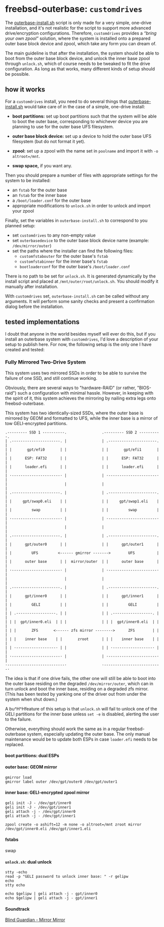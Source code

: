 # freebsd-outerbase: `customdrives`

The [outerbase-install.sh](outerbase-install.sh) script is only made for a very simple, one-drive installation, and it's not realistic for the script to support more advanced drive/encryption configurations. Therefore, `customdrives` provides a _“bring your own zpool”_ solution, where the system is installed onto a prepared outer base block device and zpool, which take any form you can dream of.

The main guideline is that after the installation, the system should be able to boot from the outer base block device, and unlock the inner base zpool through `unlock.sh`, which of course needs to be tweaked to fit the drive configuration. As long as that works, many different kinds of setup should be possible.

## how it works
For a `customdrives` install, you need to do several things that [outerbase-install.sh](outerbase-install.sh) would take care of in the case of a simple, one-drive install:

* **boot partitions:** set up boot partitions such that the system will be able to boot the outer base, corresponding to whichever device you are planning to use for the outer base UFS filesystem.

* **outer base block device:** set up a device to hold the outer base UFS filesystem (but do not format it yet).

* **zpool:** set up a zpool with the name set in `poolname` and import it with `-o altroot=/mnt`.

* **swap space,** if you want any.

Then you should prepare a number of files with appropriate settings for the system to be installed:

* an `fstab` for the outer base
* an `fstab` for the inner base
* a `/boot/loader.conf` for the outer base
* appropriate modifications to `unlock.sh` in order to unlock and import your zpool

Finally, set the variables in `outerbase-install.sh` to correspond to you planned setup:

* set `customdrives` to any non-empty value
* set `outerbasedevice` to the outer base block device name (example: `/dev/mirror/outer`)
* set the paths where the installer can find the following files:
  * `customfstabouter` for the outer base's `fstab`
  * `customfstabinner` for the inner base's `fstab`
  * `bootloaderconf` for the outer base's `/boot/loader.conf`

There is no path to be set for `unlock.sh`. It is generated dynamically by the install script and placed at `/mnt/outer/root/unlock.sh`. You should modify it manually after installation.

With `customdrives` set, `outerbase-install.sh` can be called without any arguments. It will perform some sanity checks and present a confirmation dialog before the installation.

## tested implementations

I doubt that anyone in the world besides myself will ever do this, but if you install an outerbase system with `customdrives`, I'd love a description of your setup to publish here. For now, the following setup is the only one I have created and tested:

### Fully Mirrored Two-Drive System

This system uses two mirrored SSDs in order to be able to survive the failure of one SSD, and still continue working.

Obviously, there are several ways to "hardware-RAID" (or rather, "BIOS-raid") such a configuration with minimal hassle. However, in keeping with the spirit of it, this system achieves the mirroring by nailing extra legs onto freebsd-outerbase.

This system has two identically-sized SSDs, where the outer base is mirrored by GEOM and formatted to UFS, while the inner base is a mirror of tow GELI-encrypted partitions.

    .--------- SSD 1 ----------.                .--------- SSD 2 ----------.
    | .----------------------. |                | .----------------------. |
    | |       gpt/efi0       | |                | |       gpt/efi1       | |
    | |      ESP: FAT32      | |                | |      ESP: FAT32      | |
    | |      loader.efi      | |                | |      loader.efi      | |
    | ·----------------------· |                | ·----------------------· |
    |                          |                |                          |
    | .----------------------. |                | .----------------------. |
    | |     gpt/swap0.eli    | |                | |     gpt/swap1.eli    | |
    | |         swap         | |                | |         swap         | |
    | ·----------------------· |                | ·----------------------· |
    |                          |                |                          |
    | .----------------------. |                | .----------------------. |
    | |      gpt/outer0      | |                | |      gpt/outer1      | |
    | |         UFS         <------ gmirror ------->        UFS          | |
    | |      outer base      | |  mirror/outer  | |      outer base      | |
    | ·----------------------· |                | ·----------------------· |
    |                          |                |                          |
    | .----------------------. |                | .----------------------. |
    | |      gpt/inner0      | |                | |      gpt/inner1      | |
    | |         GELI         | |                | |         GELI         | |
    | | .------------------. | |                | | .------------------. | |
    | | |  gpt/inner0.eli  | | |                | | |  gpt/inner0.eli  | | |
    | | |       ZFS       <------ zfs mirror -------->      ZFS        | | |
    | | |    inner base    | |       zroot      | | |    inner base    | | |
    | | ·------------------· | |                | | ·------------------· | |
    | ·----------------------· |                | ·----------------------· |
    ·--------------------------·                ·--------------------------·

The idea is that if one drive fails, the other one will still be able to boot into the outer base residing on the degraded `/dev/mirror/outer`, which can in turn unlock and boot the inner base, residing on a degraded zfs mirror. (This has been tested by yanking one of the driver out from under the system when shut down.)

A bu^H^Hfeature of this setup is that `unlock.sh` will fail to unlock one of the GELI partitions for the inner base unless `set -e` is disabled, alerting the user to the failure.

Otherwise, everything should work the same as in a regular freebsd-outerbase system, especially updating the outer base. The only manual maintenance would be to update both ESPs in case `loader.efi` needs to be replaced.

#### boot partitions: dual ESPs

#### outer base: GEOM mirror

```
gmirror load
gmirror label outer /dev/gpt/outer0 /dev/gpt/outer1
```

#### inner base: GELI-encrypted zpool mirror

```
geli init -J - /dev/gpt/inner0
geli init -J - /dev/gpt/inner1
geli attach -j - /dev/gpt/inner0
geli attach -j - /dev/gpt/inner1
```

`zpool create -o ashift=12 -m none -o altroot=/mnt zroot mirror /dev/gpt/inner0.eli /dev/gpt/inner1.eli`

#### fstabs

swap

#### `unlock.sh`: dual unlock

```
stty -echo
read -p "GELI password to unlock inner base: " -r gelipw
echo
stty echo

echo $gelipw | geli attach -j - gpt/inner0
echo $gelipw | geli attach -j - gpt/inner1
```

#### Soundtrack

[Blind Guardian - Mirror Mirror](https://www.youtube.com/watch?v=Z_p-FfinVTA)
